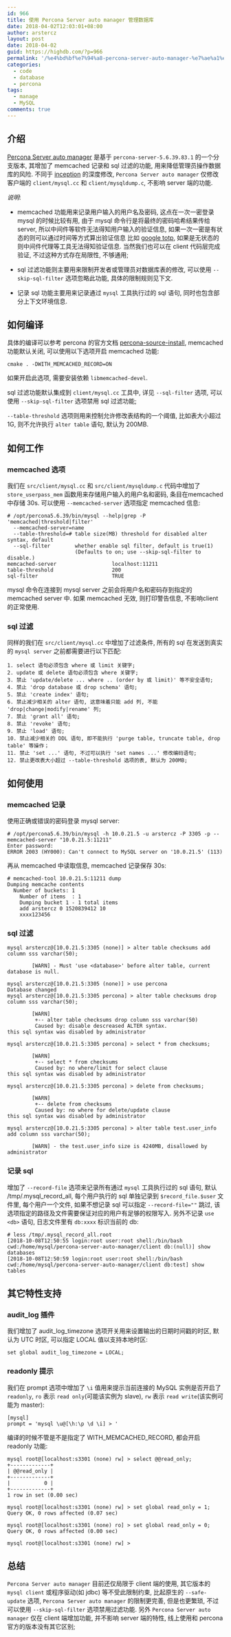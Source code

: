 ```yaml
---
id: 966
title: 使用 Percona Server auto manager 管理数据库
date: 2018-04-02T12:03:01+08:00
author: arstercz
layout: post
date: 2018-04-02
guid: https://highdb.com/?p=966
permalink: '/%e4%bd%bf%e7%94%a8-percona-server-auto-manager-%e7%ae%a1%e7%90%86%e6%95%b0%e6%8d%ae%e5%ba%93/'
categories:
  - code
  - database
  - percona
tags:
  - manage
  - MySQL
comments: true
---
```

## 介绍

[Percona Server auto manager](https://github.com/arstercz/percona-server-auto-manager) 是基于 `percona-server-5.6.39.83.1` 的一个分支版本, 其增加了 memcached 记录和 sql 过滤的功能, 用来降低管理员操作数据库的风险. 不同于 [inception](https://github.com/mysql-inception/inception) 的深度修改, `Percona Server auto manager` 仅修改客户端的 `client/mysql.cc` 和 `client/mysqldump.c`, 不影响 server 端的功能.

*说明*:

  * memcached 功能用来记录用户输入的用户名及密码, 这点在一次一密登录 mysql 的时候比较有用, 由于 mysql 命令行是将最终的密码哈希结果传给 server, 所以中间件等软件无法得知用户输入的验证信息, 如果一次一密是有状态的则可以通过时间等方式算出验证信息 比如 [google totp](https://blog.arstercz.com/%E5%A6%82%E4%BD%95%E5%AE%9E%E7%8E%B0-mysql-%E7%9A%84%E4%B8%80%E6%AC%A1%E4%B8%80%E5%AF%86%E7%99%BB%E5%BD%95/), 如果是无状态的则中间件代理等工具无法得知验证信息. 当然我们也可以在 client 代码层完成验证, 不过这种方式存在局限性, 不够通用;

  * sql 过滤功能则主要用来限制开发者或管理员对数据库表的修改, 可以使用 `--skip-sql-filter` 选项忽略此功能, 具体的限制规则见下文.

  * 记录 sql 功能主要用来记录通过 `mysql` 工具执行过的 sql 语句, 同时也包含部分上下文环境信息.

## 如何编译

具体的编译可以参考 percona 的官方文档 [percona-source-install](https://www.percona.com/doc/percona-server/5.6/installation.html#installing-percona-server-from-a-source-tarball), memcached 功能默认关闭, 可以使用以下选项开启 memcached 功能:
```
cmake . -DWITH_MEMCACHED_RECORD=ON
```

如果开启此选项, 需要安装依赖 `libmemcached-devel`.

sql 过滤功能默认集成到 `client/mysql.cc` 工具中, 详见 `--sql-filter` 选项, 可以使用 `--skip-sql-filter` 选项禁用 sql 过滤功能;

`--table-threshold` 选项则用来控制允许修改表结构的一个阈值, 比如表大小超过 1G, 则不允许执行 `alter table` 语句, 默认为 200MB.


## 如何工作

### memcached 选项

我们在 `src/client/mysql.cc` 和 `src/client/mysqldump.c` 代码中增加了 `store_userpass_mem` 函数用来存储用户输入的用户名和密码, 条目在memcached 中存储 30s. 可以使用 `--memcached-server` 选项指定 memcached 信息:
```
# /opt/percona5.6.39/bin/mysql --help|grep -P 'memcached|threshold|filter'
  --memcached-server=name 
  --table-threshold=# table size(MB) threshold for disabled alter syntax, default
  --sql-filter        whether enable sql filter, default is true(1)
                      (Defaults to on; use --skip-sql-filter to disable.)
memcached-server                  localhost:11211
table-threshold                   200
sql-filter                        TRUE
```

mysql 命令在连接到 mysql server 之前会将用户名和密码存到指定的 memcached server 中. 如果 memcached 无效, 则打印警告信息, 不影响client 的正常使用.


### sql 过滤

同样的我们在 `src/client/mysql.cc` 中增加了过滤条件, 所有的 sql 在发送到真实的 `mysql server` 之前都需要进行以下匹配:
```
1. select 语句必须包含 where 或 limit 关键字;
2. update 或 delete 语句必须包含 where 关键字;
3. 禁止 'update/delete ... where .. (order by 或 limit)' 等不安全语句;
4. 禁止 'drop database 或 drop schema' 语句;
5. 禁止 'create index' 语句;
6. 禁止减少相关的 alter 语句, 这意味着只能 add 列, 不能 'drop|change|modify|rename' 列;
7. 禁止 'grant all' 语句;
8. 禁止 'revoke' 语句;
9. 禁止 'load' 语句;
10. 禁止减少相关的 DDL 语句, 即不能执行 'purge table, truncate table, drop table' 等操作；
11. 禁止 'set ...' 语句, 不过可以执行 'set names ...' 修改编码语句;
12. 禁止更改表大小超过 --table-threshold 选项的表, 默认为 200MB; 
```

## 如何使用

### memcached 记录

使用正确或错误的密码登录 mysql server:
```
# /opt/percona5.6.39/bin/mysql -h 10.0.21.5 -u arstercz -P 3305 -p --memcached-server "10.0.21.5:11211"
Enter password: 
ERROR 2003 (HY000): Can't connect to MySQL server on '10.0.21.5' (113)
```
再从 memcached 中读取信息, memcached 记录保存 30s:
```
# memcached-tool 10.0.21.5:11211 dump
Dumping memcache contents
  Number of buckets: 1
    Number of items  : 1
    Dumping bucket 1 - 1 total items
    add arstercz 0 1520839412 10
    xxxx123456
```

### sql 过滤
```
mysql arstercz@[10.0.21.5:3305 (none)] > alter table checksums add column sss varchar(50);                   

        [WARN] - Must 'use <database>' before alter table, current database is null.

mysql arstercz@[10.0.21.5:3305 (none)] > use percona
Database changed
mysql arstercz@[10.0.21.5:3305 percona] > alter table checksums drop column sss varchar(50);   

        [WARN]
         +-- alter table checksums drop column sss varchar(50)
         Caused by: disable descreased ALTER syntax.
this sql syntax was disabled by administrator

mysql arstercz@[10.0.21.5:3305 percona] > select * from checksums;

        [WARN]
         +-- select * from checksums
         Caused by: no where/limit for select clause
this sql syntax was disabled by administrator

mysql arstercz@[10.0.21.5:3305 percona] > delete from checksums;

        [WARN]
         +-- delete from checksums
         Caused by: no where for delete/update clause
this sql syntax was disabled by administrator

mysql arstercz@[10.0.21.5:3305 percona] > alter table test.user_info add column sss varchar(50);

        [WARN] - the test.user_info size is 4240MB, disallowed by administrator
```

### 记录 sql

增加了 `--record-file` 选项来记录所有通过 `mysql` 工具执行过的 sql 语句, 默认 /tmp/.mysql_record_all, 每个用户执行的 sql 单独记录到 `$record_file.$user` 文件里, 每个用户一个文件, 如果不想记录 sql 可以指定 `--record-file=""` 跳过, 该选项指定的路径及文件需要保证对应的用户有足够的权限写入. 另外不记录 `use <db>` 语句,  日志文件里有 `db:xxxx` 标识当前的 db:
```
# less /tmp/.mysql_record_all.root 
[2018-10-08T12:50:55 login:root user:root shell:/bin/bash cwd:/home/mysql/percona-server-auto-manager/client db:(null)] show databases
[2018-10-08T12:50:59 login:root user:root shell:/bin/bash cwd:/home/mysql/percona-server-auto-manager/client db:test] show tables
```

## 其它特性支持

### audit_log 插件

我们增加了 audit_log_timezone 选项开关用来设置输出的日期时间戳的时区, 默认为 UTC 时区, 可以指定 LOCAL 值以支持本地时区:
```
set global audit_log_timezone = LOCAL;
```

### readonly 提示

我们在 prompt 选项中增加了 `\i` 值用来提示当前连接的 MySQL 实例是否开启了 `readonly`, `ro` 表示 `read only`(可能该实例为 slave), `rw` 表示 `read write`(该实例可能为 master):
```
[mysql]
prompt = 'mysql \u@[\h:\p \d \i] > '
```

编译的时候不管是不是指定了 WITH_MEMCACHED_RECORD, 都会开启 readonly 功能:
```
mysql root@[localhost:s3301 (none) rw] > select @@read_only;
+-------------+
| @@read_only |
+-------------+
|           0 |
+-------------+
1 row in set (0.00 sec)

mysql root@[localhost:s3301 (none) rw] > set global read_only = 1;
Query OK, 0 rows affected (0.07 sec)

mysql root@[localhost:s3301 (none) ro] > set global read_only = 0;
Query OK, 0 rows affected (0.00 sec)

mysql root@[localhost:s3301 (none) rw] > 
```

## 总结

`Percona Server auto manager` 目前还仅局限于 client 端的使用, 其它版本的 `mysql client` 或程序驱动(如 jdbc) 等不受此限制约束, 比起原生的 `--safe-update` 选项, `Percona Server auto manager` 的限制更完善, 但是也更繁琐, 不过可以使用 `--skip-sql-filter` 选项禁用过滤功能. 另外 `Percona Server auto manager` 仅在 client 端增加功能, 并不影响 server 端的特性, 线上使用和 percona 官方的版本没有其它区别;
